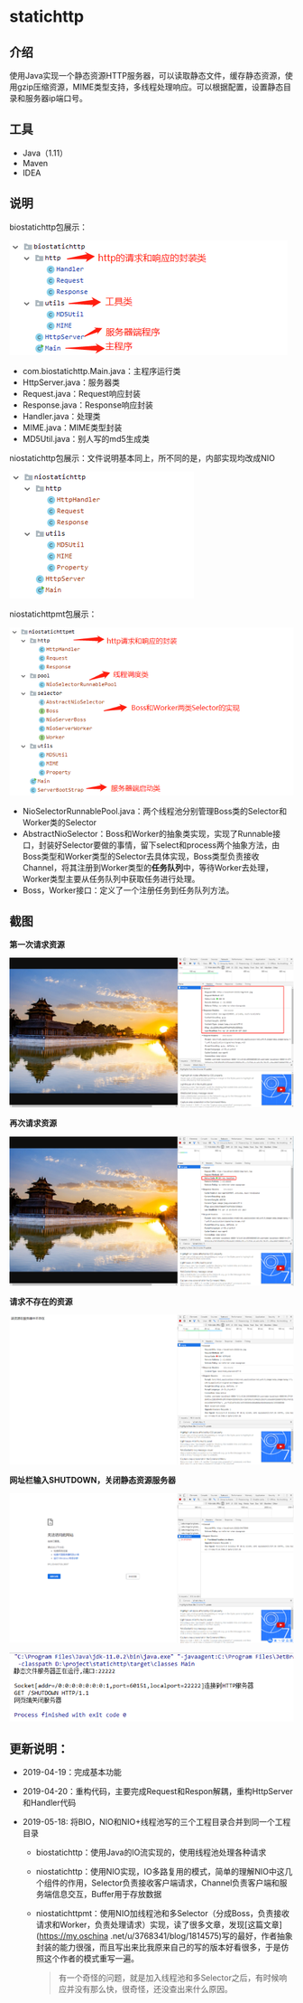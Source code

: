 # statichttp

## 介绍

使用Java实现一个静态资源HTTP服务器，可以读取静态文件，缓存静态资源，使用gzip压缩资源，MIME类型支持，多线程处理响应。可以根据配置，设置静态目录和服务器ip端口号。

## 工具

- Java（1.11）
- Maven
- IDEA

## 说明

biostatichttp包展示：

![](https://raw.githubusercontent.com/RebornL/picbed/master/20190518202353.png)



- com.biostatichttp.Main.java：主程序运行类
- HttpServer.java：服务器类
- Request.java：Request响应封装
- Response.java：Response响应封装
- Handler.java：处理类
- MIME.java：MIME类型封装
- MD5Util.java：别人写的md5生成类

niostatichttp包展示：文件说明基本同上，所不同的是，内部实现均改成NIO

![](https://raw.githubusercontent.com/RebornL/picbed/master/20190518202511.png)

niostatichttpmt包展示：

![](https://raw.githubusercontent.com/RebornL/picbed/master/20190518203011.png)

- NioSelectorRunnablePool.java：两个线程池分别管理Boss类的Selector和Worker类的Selector
- AbstractNioSelector：Boss和Worker的抽象类实现，实现了Runnable接口，封装好Selector要做的事情，留下select和process两个抽象方法，由Boss类型和Worker类型的Selector去具体实现，Boss类型负责接收Channel，将其注册到Worker类型的**任务队列**中，等待Worker去处理，Worker类型主要从任务队列中获取任务进行处理。
- Boss，Worker接口：定义了一个注册任务到任务队列方法。

## 截图

**第一次请求资源**

![1555750573878](static/1555750573878.png)

**再次请求资源**

![1555750608392](static/1555750608392.png)

**请求不存在的资源**

![1555750680631](static/1555750680631.png)

**网址栏输入SHUTDOWN，关闭静态资源服务器**

![1555772482235](static/1555772482235.png)

![1555772538027](static/1555772538027.png)

## 更新说明：

- 2019-04-19：完成基本功能

- 2019-04-20：重构代码，主要完成Request和Respon解耦，重构HttpServer和Handler代码

- 2019-05-18: 将BIO，NIO和NIO+线程池写的三个工程目录合并到同一个工程目录
  - biostatichttp：使用Java的IO流实现的，使用线程池处理各种请求

  - niostatichttp：使用NIO实现，IO多路复用的模式，简单的理解NIO中这几个组件的作用，Selector负责接收客户端请求，Channel负责客户端和服务端信息交互，Buffer用于存放数据

  - niostatichttpmt：使用NIO加线程池和多Selector（分成Boss，负责接收请求和Worker，负责处理请求）实现，读了很多文章，发现[这篇文章](https://my.oschina .net/u/3768341/blog/1814575)写的最好，作者抽象封装的能力很强，而且写出来比我原来自己的写的版本好看很多，于是仿照这个作者的模式重写一遍。

    > 有一个奇怪的问题，就是加入线程池和多Selector之后，有时候响应并没有那么快，很奇怪，还没查出来什么原因。